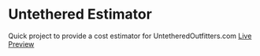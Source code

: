 # Untethered Estimator

Quick project to provide a cost estimator for UntetheredOutfitters.com
[Live Preview](https://github.com/sean-perryman/untethered-estimator/blob/master/estimator.html)
